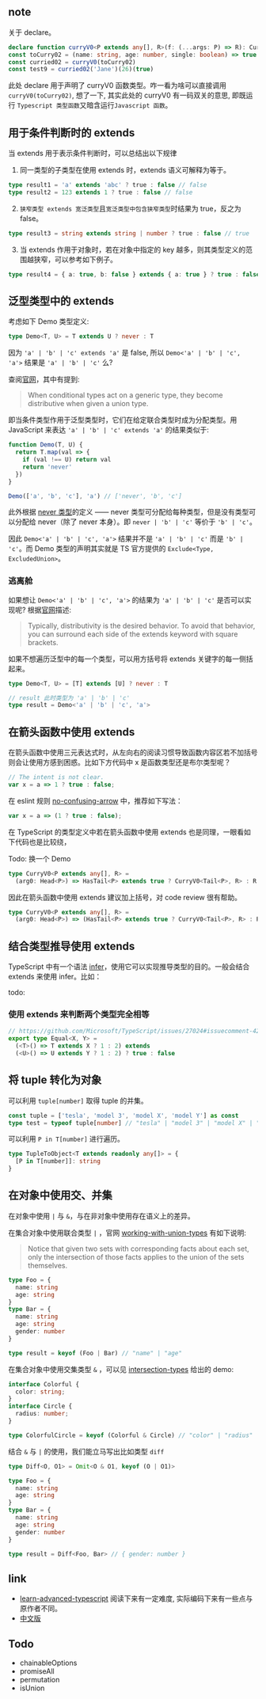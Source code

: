 ## note

关于 declare。

```ts
declare function curryV0<P extends any[], R>(f: (...args: P) => R): CurryV0<P, R>
const toCurry02 = (name: string, age: number, single: boolean) => true
const curried02 = curryV0(toCurry02)
const test9 = curried02('Jane')(26)(true)
```

此处 declare 用于声明了 curryV0 函数类型。咋一看为啥可以直接调用 `curryV0(toCurry02)`, 想了一下, 其实此处的 curryV0 有一码双关的意思, 即既运行 `Typescript 类型函数`又暗含运行`Javascript 函数`。

## 用于条件判断时的 extends

当 extends 用于表示条件判断时，可以总结出以下规律

1. 同一类型的子类型在使用 extends 时，extends 语义可解释为等于。

```ts
type result1 = 'a' extends 'abc' ? true : false // false
type result2 = 123 extends 1 ? true : false // false
```

2. `狭窄类型 extends 宽泛类型`且`宽泛类型中包含狭窄类型`时结果为 true，反之为 false。

```ts
type result3 = string extends string | number ? true : false // true
```

3. 当 extends 作用于对象时，若在对象中指定的 key 越多，则其类型定义的范围越狭窄，可以参考如下例子。

```ts
type result4 = { a: true, b: false } extends { a: true } ? true : false // true
```

## 泛型类型中的 extends

考虑如下 Demo 类型定义:

```ts
type Demo<T, U> = T extends U ? never : T
```

因为 `'a' | 'b' | 'c' extends 'a'` 是 false, 所以 `Demo<'a' | 'b' | 'c', 'a'>` 结果是 `'a' | 'b' | 'c'` 么?

查阅[官网](https://www.typescriptlang.org/docs/handbook/2/conditional-types.html)，其中有提到:

> When conditional types act on a generic type, they become distributive when given a union type.

即当条件类型作用于泛型类型时，它们在给定联合类型时成为分配类型。用 JavaScript 来表达 `'a' | 'b' | 'c' extends 'a'` 的结果类似于:

```js
function Demo(T, U) {
  return T.map(val => {
    if (val !== U) return val
    return 'never'
  })
}

Demo(['a', 'b', 'c'], 'a') // ['never', 'b', 'c']
```

此外根据 [never 类型](https://www.typescriptlang.org/docs/handbook/2/narrowing.html#the-never-type)的定义 —— never 类型可分配给每种类型，但是没有类型可以分配给 never（除了 never 本身）。即 `never | 'b' | 'c'` 等价于 `'b' | 'c'`。

因此 `Demo<'a' | 'b' | 'c', 'a'>` 结果并不是 `'a' | 'b' | 'c'` 而是 `'b' | 'c'`。而 Demo 类型的声明其实就是 TS 官方提供的 `Exclude<Type, ExcludedUnion>`。

### 逃离舱

如果想让 `Demo<'a' | 'b' | 'c', 'a'>` 的结果为 `'a' | 'b' | 'c'` 是否可以实现呢? 根据[官网](https://www.typescriptlang.org/docs/handbook/2/conditional-types.html#distributive-conditional-types)描述:

> Typically, distributivity is the desired behavior. To avoid that behavior, you can surround each side of the extends keyword with square brackets.

如果不想遍历泛型中的每一个类型，可以用方括号将 extends 关键字的每一侧括起来。

```ts
type Demo<T, U> = [T] extends [U] ? never : T

// result 此时类型为 'a' | 'b' | 'c'
type result = Demo<'a' | 'b' | 'c', 'a'>
```

## 在箭头函数中使用 extends

在箭头函数中使用三元表达式时，从左向右的阅读习惯导致函数内容区若不加括号则会让使用方感到困惑。比如下方代码中 x 是函数类型还是布尔类型呢？

```js
// The intent is not clear.
var x = a => 1 ? true : false;
```

在 eslint 规则 [no-confusing-arrow](https://eslint.org/docs/rules/no-confusing-arrow) 中，推荐如下写法：

```js
var x = a => (1 ? true : false);
```

在 TypeScript 的类型定义中若在箭头函数中使用 extends 也是同理，一眼看如下代码也是比较绕，

Todo: 换一个 Demo

```ts
type CurryV0<P extends any[], R> =
  (arg0: Head<P>) => HasTail<P> extends true ? CurryV0<Tail<P>, R> : R
```

因此在箭头函数中使用 extends 建议加上括号，对 code review 很有帮助。

```ts
type CurryV0<P extends any[], R> =
  (arg0: Head<P>) => (HasTail<P> extends true ? CurryV0<Tail<P>, R> : R)
```

## 结合类型推导使用 extends

TypeScript 中有一个语法 [infer]()，使用它可以实现推导类型的目的。一般会结合 extends 来使用 infer。比如：

todo:

### 使用 extends 来判断两个类型完全相等

```ts
// https://github.com/Microsoft/TypeScript/issues/27024#issuecomment-421529650. understanding it is difficult.
export type Equal<X, Y> =
  (<T>() => T extends X ? 1 : 2) extends
  (<U>() => U extends Y ? 1 : 2) ? true : false
```

## 将 tuple 转化为对象

可以利用 `tuple[number]` 取得 tuple 的并集。

```ts
const tuple = ['tesla', 'model 3', 'model X', 'model Y'] as const
type test = typeof tuple[number] // "tesla" | "model 3" | "model X" | "model Y"
```

可以利用 `P in T[number]` 进行遍历。

```ts
type TupleToObject<T extends readonly any[]> = {
  [P in T[number]]: string
}
```

## 在对象中使用交、并集

在对象中使用 `|` 与 `&`，与在非对象中使用存在语义上的差异。

在集合对象中使用联合类型 `|` ，官网 [working-with-union-types](https://www.typescriptlang.org/docs/handbook/2/everyday-types.html#working-with-union-types) 有如下说明:

> Notice that given two sets with corresponding facts about each set, only the intersection of those facts applies to the union of the sets themselves.

```ts
type Foo = {
  name: string
  age: string
}
type Bar = {
  name: string
  age: string
  gender: number
}

type result = keyof (Foo | Bar) // "name" | "age"
```

在集合对象中使用交集类型 `&` ，可以见 [intersection-types](https://www.typescriptlang.org/docs/handbook/2/objects.html#intersection-types) 给出的 demo:

```ts
interface Colorful {
  color: string;
}
interface Circle {
  radius: number;
}

type ColorfulCircle = keyof (Colorful & Circle) // "color" | "radius"
```

结合 `&` 与 `|` 的使用，我们能立马写出比如类型 `diff`

```ts
type Diff<O, O1> = Omit<O & O1, keyof (O | O1)>

type Foo = {
  name: string
  age: string
}
type Bar = {
  name: string
  age: string
  gender: number
}

type result = Diff<Foo, Bar> // { gender: number }
```

## link

* [learn-advanced-typescript](https://hackernoon.com/learn-advanced-typescript-4yl727e6) 阅读下来有一定难度, 实际编码下来有一些点与原作者不同。
* [中文版](https://zhuanlan.zhihu.com/p/120441348)

## Todo

* chainableOptions
* promiseAll
* permutation
* isUnion